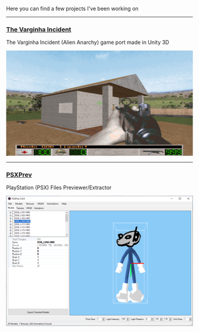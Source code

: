 Here you can find a few projects I've been working on

***

### [The Varginha Incident](/varginha-incident/)
The Varginha Incident (Alien Anarchy) game port made in Unity 3D

![The Varginha Incident](/assets/img/varginhaincident-preview.png)
***

### [PSXPrev](/psxprev/)
PlayStation (PSX) Files Previewer/Extractor

![PSXPREV](/assets/img/psxprev-preview.png)
